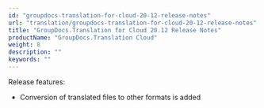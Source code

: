 ```yaml
---
id: "groupdocs-translation-for-cloud-20-12-release-notes"
url: "translation/groupdocs-translation-for-cloud-20-12-release-notes"
title: "GroupDocs.Translation for Cloud 20.12 Release Notes"
productName: "GroupDocs.Translation Cloud"
weight: 8
description: ""
keywords: ""
---
```


Release features:

* Conversion of translated files to other formats is added